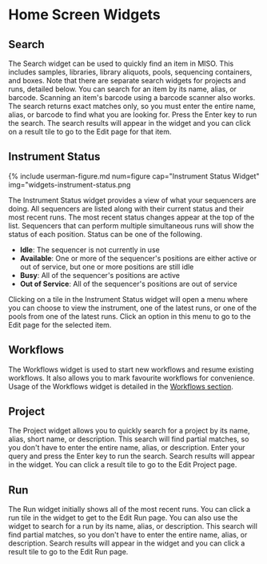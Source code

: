 # Home Screen Widgets

## Search

The Search widget can be used to quickly find an item in MISO. This includes samples, libraries, library aliquots,
pools, sequencing containers, and boxes. Note that there are separate search widgets for projects and runs, detailed
below. You can search for an item by its name, alias, or barcode. Scanning an item's barcode using a barcode scanner
also works. The search returns exact matches only, so you must enter the entire name, alias, or barcode to find what
you are looking for. Press the Enter key to run the search. The search results will appear in the widget and you can
click on a result tile to go to the Edit page for that item.


## Instrument Status


{% include userman-figure.md num=figure cap="Instrument Status Widget" img="widgets-instrument-status.png

The Instrument Status widget provides a view of what your sequencers are doing. All sequencers are listed along with
their current status and their most recent runs. The most recent status changes appear at the top of the list.
Sequencers that can perform multiple simultaneous runs will show the status of each position. Status can be one of the
following.

* **Idle**: The sequencer is not currently in use
* **Available**: One or more of the sequencer's positions are either active or out of service, but one or more
  positions are still idle
* **Busy**: All of the sequencer's positions are active
* **Out of Service**: All of the sequencer's positions are out of service

Clicking on a tile in the Instrument Status widget will open a menu where you can choose to view the instrument, one of
the latest runs, or one of the pools from one of the latest runs. Click an option in this menu to go to the Edit page
for the selected item.


## Workflows

The Workflows widget is used to start new workflows and resume existing workflows. It also allows you to mark favourite
workflows for convenience. Usage of the Workflows widget is detailed in the [Workflows section](../workflows/).


## Project

The Project widget allows you to quickly search for a project by its name, alias, short name, or description. This
search will find partial matches, so you don't have to enter the entire name, alias, or description. Enter your query
and press the Enter key to run the search. Search results will appear in the widget. You can click a result tile to go
to the Edit Project page.


## Run

The Run widget initially shows all of the most recent runs. You can click a run tile in the widget to get to the Edit
Run page. You can also use the widget to search for a run by its name, alias, or description. This search will find
partial matches, so you don't have to enter the entire name, alias, or description. Search results will appear in the
widget and you can click a result tile to go to the Edit Run page.

